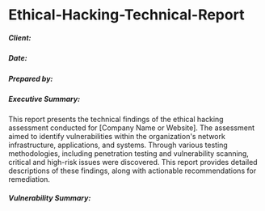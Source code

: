 # Ethical-Hacking-Technical-Report
##### Client:
##### Date:
##### Prepared by:
##### Executive Summary: 
This report presents the technical findings of the ethical hacking assessment 
conducted for [Company Name or Website]. The assessment aimed to identify vulnerabilities within the 
organization's network infrastructure, applications, and systems. Through various testing methodologies, 
including penetration testing and vulnerability scanning, critical and high-risk issues were discovered. 
This report provides detailed descriptions of these findings, along with actionable recommendations for 
remediation.

##### Vulnerability Summary:
